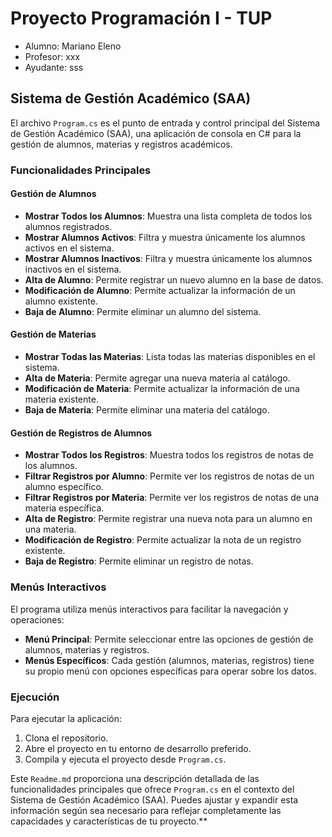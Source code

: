 # Proyecto Programación I - TUP

- Alumno: Mariano Eleno
- Profesor: xxx
- Ayudante: sss

## Sistema de Gestión Académico (SAA)

El archivo `Program.cs` es el punto de entrada y control principal del Sistema de Gestión Académico (SAA), una aplicación de consola en C# para la gestión de alumnos, materias y registros académicos.

### Funcionalidades Principales

#### Gestión de Alumnos

- **Mostrar Todos los Alumnos**: Muestra una lista completa de todos los alumnos registrados.
- **Mostrar Alumnos Activos**: Filtra y muestra únicamente los alumnos activos en el sistema.
- **Mostrar Alumnos Inactivos**: Filtra y muestra únicamente los alumnos inactivos en el sistema.
- **Alta de Alumno**: Permite registrar un nuevo alumno en la base de datos.
- **Modificación de Alumno**: Permite actualizar la información de un alumno existente.
- **Baja de Alumno**: Permite eliminar un alumno del sistema.

#### Gestión de Materias

- **Mostrar Todas las Materias**: Lista todas las materias disponibles en el sistema.
- **Alta de Materia**: Permite agregar una nueva materia al catálogo.
- **Modificación de Materia**: Permite actualizar la información de una materia existente.
- **Baja de Materia**: Permite eliminar una materia del catálogo.

#### Gestión de Registros de Alumnos

- **Mostrar Todos los Registros**: Muestra todos los registros de notas de los alumnos.
- **Filtrar Registros por Alumno**: Permite ver los registros de notas de un alumno específico.
- **Filtrar Registros por Materia**: Permite ver los registros de notas de una materia específica.
- **Alta de Registro**: Permite registrar una nueva nota para un alumno en una materia.
- **Modificación de Registro**: Permite actualizar la nota de un registro existente.
- **Baja de Registro**: Permite eliminar un registro de notas.

### Menús Interactivos

El programa utiliza menús interactivos para facilitar la navegación y operaciones:

- **Menú Principal**: Permite seleccionar entre las opciones de gestión de alumnos, materias y registros.
- **Menús Específicos**: Cada gestión (alumnos, materias, registros) tiene su propio menú con opciones específicas para operar sobre los datos.

### Ejecución

Para ejecutar la aplicación:

1. Clona el repositorio.
2. Abre el proyecto en tu entorno de desarrollo preferido.
3. Compila y ejecuta el proyecto desde `Program.cs`.

Este `Readme.md` proporciona una descripción detallada de las funcionalidades principales que ofrece `Program.cs` en el contexto del Sistema de Gestión Académico (SAA). Puedes ajustar y expandir esta información según sea necesario para reflejar completamente las capacidades y características de tu proyecto.**
